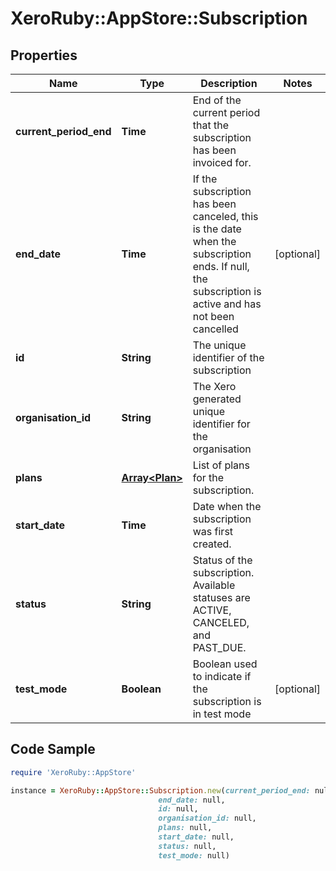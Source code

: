 # XeroRuby::AppStore::Subscription

## Properties

Name | Type | Description | Notes
------------ | ------------- | ------------- | -------------
**current_period_end** | **Time** | End of the current period that the subscription has been invoiced for.  | 
**end_date** | **Time** | If the subscription has been canceled, this is the date when the subscription ends. If null, the subscription is active and has not been cancelled | [optional] 
**id** | **String** | The unique identifier of the subscription | 
**organisation_id** | **String** | The Xero generated unique identifier for the organisation | 
**plans** | [**Array&lt;Plan&gt;**](Plan.md) | List of plans for the subscription. | 
**start_date** | **Time** | Date when the subscription was first created. | 
**status** | **String** | Status of the subscription. Available statuses are ACTIVE, CANCELED, and PAST_DUE. | 
**test_mode** | **Boolean** | Boolean used to indicate if the subscription is in test mode | [optional] 

## Code Sample

```ruby
require 'XeroRuby::AppStore'

instance = XeroRuby::AppStore::Subscription.new(current_period_end: null,
                                 end_date: null,
                                 id: null,
                                 organisation_id: null,
                                 plans: null,
                                 start_date: null,
                                 status: null,
                                 test_mode: null)
```


